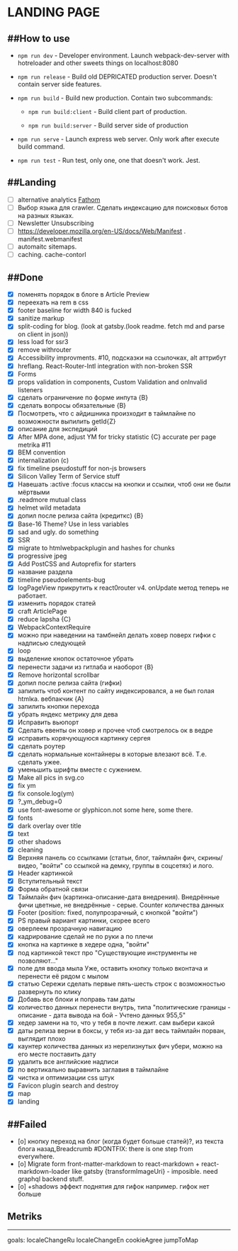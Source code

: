 LANDING PAGE
========

##How to use
-----------

- `npm run dev` -  Developer environment. Launch webpack-dev-server with hotreloader and other sweets things on localhost:8080

- `npm run release` - Build old DEPRICATED production server. Doesn't contain server side features.

- `npm run build` - Build new production. Contain two subcommands:

    * `npm run build:client` - Build client part of production.

    * `npm run build:server` - Build server side of production

- `npm run serve` - Launch express web server. Only work after execute build command.

- `npm run test` - Run test, only one, one that doesn't work. Jest.

##Landing
-----------

  - [ ] alternative analytics [Fathom](https://github.com/usefathom/fathom)
  - [ ] Выбор языка для crawler. Сделать индексацию для поисковых ботов на разных языках.
  - [ ] Newsletter Unsubscribing
  - [ ] https://developer.mozilla.org/en-US/docs/Web/Manifest . manifest.webmanifest
  - [ ] automaitc sitemaps.
  - [ ] caching. cache-contorl

##Done
-----------
  - [x] поменять порядок в блоге в Article Preview
  - [x] переехать на rem в css
  - [x] footer baseline for width 840 is fucked
  - [x] sanitize markup
  - [x] split-coding for  blog. (look at gatsby.(look readme. fetch md and parse on client in json))
  - [x] less load for ssr3
  - [x] remove withrouter
  - [x] Accessibility improvments. #10, подсказки на ссылочках, alt аттрибут
  - [x] hreflang. React-Router-Intl integration with non-broken SSR
  - [x] Forms
  - [x] props validation in components, Custom Validation and onInvalid listeners
  - [x] сделать ограничение по форме инпута {B}
  - [x] сделать вопросы обязательные {B}
  - [x] Посмотреть, что с айдишника произходит в таймлайне по возможности выпилить getId{Z}
  - [x] описание для экспедиций
  - [x] After MPA done, adjust YM for tricky statistic {C} accurate per page metrika #11
  - [x] BEM convention
  - [x] internalization (c)
  - [x] fix timeline pseudostuff for non-js browsers
  - [x] Silicon Valley Term of Service stuff
  - [x] Навешать :active :focus классы на кнопки и ссылки, чтоб они не были мёртвыми
  - [x] .readmore mutual class
  - [x] helmet wild metadata
  - [x] допил после релиза сайта (кредиткc) {B}
  - [x] Base-16 Theme? Use in less variables
  - [x] sad and ugly. do something
  - [x] SSR
  - [x] migrate to htmlwebpackplugin and hashes for chunks
  - [x] progressive jpeg
  - [x] Add PostCSS and Autoprefix for starters
  - [x] название раздела
  - [x] timeline pseudoelements-bug
  - [x] logPageView прикрутить к react0router v4. onUpdate метод теперь не работает.
  - [x] изменить порядок статей
  - [x] craft ArticlePage
  - [x] reduce lapsha {C}
  - [x] WebpackContextRequire
  - [x] можно при наведении на тамбнейл делать ховер поверх гифки с надписью следующей
  - [x] loop
  - [x] выделение кнопок остаточное убрать
  - [x] перенести задачи из гитлаба и наоборот {B}
  - [x] Remove horizontal scrollbar
  - [x] допил после релиза сайта (гифки)
  - [x] запилить чтоб контент по сайту индексировался, а не был голая htmlка. вебпакчик {A}
  - [x] запилить кнопки перехода
  - [x] убрать яндекс метрику для дева
  - [x] Исправить вьюпорт
  - [x] Сделать евенты он ховер и прочее чтоб смотрелось ок  в ведре
  - [x] исправить корячующуюся картинку сергея
  - [x] сделать роутер
  - [x] сделать нормальные контайнеры в которые влезают всё. Т.е. сделать ужее.
  - [x] уменьшить шрифты вместе с сужением.
  - [x] Make all pics in svg.co
  - [x] fix ym
  - [x] fix console.log(ym)
  - [x] ?_ym_debug=0
  - [x] use font-awesome or glyphicon.not some here, some there.
  - [x] fonts
  - [x] dark overlay over title
  - [x] text
  - [x] other shadows
  - [x] cleaning
  - [x] Верхняя панель со ссылками (статьи, блог, таймлайн фич, скрины/видео, "войти" со ссылкой на демку, группы в соцсетях) и лого.
  - [x] Header картинкой
  - [x] Вступительный текст
  - [x] Форма обратной связи
  - [x] Таймлайн фич (картинка-описание-дата внедрения). Внедрённые фичи цветные, не внедрённые - серые. Counter количества данных
  - [x] Footer (position: fixed, полупрозрачный, с кнопкой "войти")
  - [x] PS правый вариант картинки, скорее всего
  - [x] оверлеем прозрачную навигацию
  - [x] кадрирование сделай не по руки а по плечи
  - [x] кнопка на картинке в хедере одна, "войти"
  - [x] под картинкой текст про "Существующие инструменты не позволяют..."
  - [x] поле для ввода мыла Уже, оставить кнопку только вконтача и перенести её рядом с мылом
  - [x] статью Сережи сделать первые пять-шесть строк с возможностью развернуть по клику
  - [x] Добавь все блоки и поправь там даты
  - [x] количество данных перенести внутрь, типа "политические границы - описание - дата вывода на бой - Учтено данных 955,5"
  - [x] хедер замени на то, что у тебя в почте лежит. сам выбери какой
  - [x] даты релиза верни в боксы, у тебя из-за дат весь таймлайн порван, выглядит плохо
  - [x] каунтер количества данных из нерелизнутых фич убери, можно на его месте поставить дату
  - [x] удалить все английские надписи
  - [x] по вертикально выравнить заглавия в таймлайне
  - [x] чистка и оптимизации css штук
  - [x] Favicon plugin search and destroy
  - [x] map
  - [x] landing

##Failed
-------

  - [o] кнопку переход на блог (когда будет больше статей)?, из текста блога назад,Breadcrumb #DONTFIX: there is one step from everywhere.
  - [o] Migrate form front-matter-markdown to react-markdown + react-markdown-loader like gatsby {transformImageUri} - imposible. need graphql backend stuff.
  - [o] +shadows эффект поднятия для гифок например. гифок нет больше

## Metriks
-----------

goals:
  localeChangeRu
  localeChangeEn
  cookieAgree
  jumpToMap
